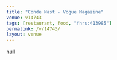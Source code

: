 ```yaml
---
title: "Conde Nast - Vogue Magazine"
venue: v14743
tags: [restaurant, food, "fhrs:413985"]
permalink: /v/14743/
layout: venue
---
```

null